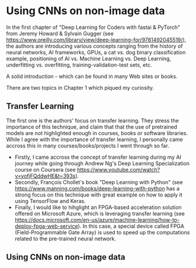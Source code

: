 # Using CNNs on non-image data

In the first chapter of "Deep Learning for Coders with fastai & PyTorch" from Jeremy Howard & Sylvain Gugger (see <https://www.oreilly.com/library/view/deep-learning-for/9781492045519/>), the authors are introducing various concepts ranging from the history of neural networks, AI frameworks, GPUs, a cat vs. dog binary classification example, positioning of AI vs. Machine Learning vs. Deep Learning, underfitting vs. overfitting, training-validation-test sets, etc.

A solid introduction - which can be found in many Web sites or books.

There are two topics in Chapter 1 which piqued my curiosity.

## Transfer Learning
The first one is the authors' focus on transfer learning. They stress the importance of this technique, and claim that that the use of pretrained models are not highlighted enough in courses, books or software libraries. While I agree with the importance of transfer learning, I personally came accross this in many courses/books/projects I went through so far.
* Firstly, I came accross the concept of transfer learning during my AI journey while going through Andrew Ng's Deep Learning Specialization course on Coursera (see <https://www.youtube.com/watch?v=yofjFQddwHE&t=393s>).     
* Secondly, François Chollet's book "Deep Learning with Python" (see <https://www.manning.com/books/deep-learning-with-python> has a strong focus on this technique with great example on how to apply it using TensorFlow and Keras.
* Finally, I would like to hihglight an FPGA-based acceleration solution offered on Microsoft Azure, which is leveraging transfer learning (see <https://docs.microsoft.com/en-us/azure/machine-learning/how-to-deploy-fpga-web-service>). In this case, a special device called FPGA (Field-Programmable Gate Array) is used to speed up the computations related to the pre-trained neural network.

## Using CNNs on non-image data
